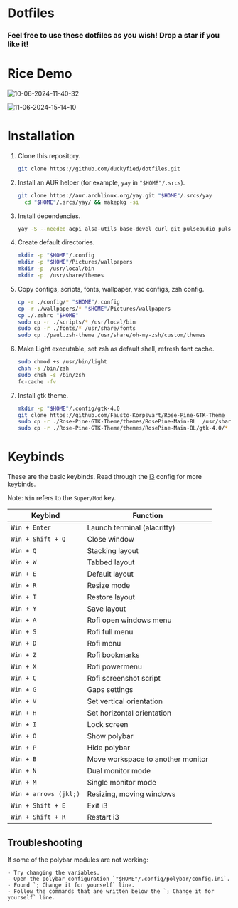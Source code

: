 # Dotfiles
### Feel free to use these dotfiles as you wish! Drop a star if you like it!

# Rice Demo
![10-06-2024-11-40-32](https://github.com/duckyfied/dotfiles/assets/172433021/f4480c6f-9907-4b42-8c5e-e528e659b600)


![11-06-2024-15-14-10](https://github.com/duckyfied/dotfiles/assets/172433021/4c830b36-7029-4f2a-82ff-0a5bc0fbb14a)



# Installation
1. Clone this repository.
    ```sh
    git clone https://github.com/duckyfied/dotfiles.git
    ```

2. Install an AUR helper (for example, `yay` in `"$HOME"/.srcs`).
    ```sh
    git clone https://aur.archlinux.org/yay.git "$HOME"/.srcs/yay
	  cd "$HOME"/.srcs/yay/ && makepkg -si
    ```

3. Install dependencies.
    ```sh
    yay -S --needed acpi alsa-utils base-devel curl git pulseaudio pulseaudio-alsa xorg xorg-xinit alacritty btop code dunst feh ffcast firefox i3-gaps i3lock-color i3-resurrect libnotify light mpc mpd ncmpcpp nemo neofetch neovim oh-my-zsh-git pacman-contrib papirus-icon-theme picom polybar ranger rofi scrot slop xclip zathura zathura-pdf-mupdf zsh
    ```

4. Create default directories.
    ```sh
    mkdir -p "$HOME"/.config
    mkdir -p "$HOME"/Pictures/wallpapers
    mkdir -p  /usr/local/bin
    mkdir -p  /usr/share/themes
    ```

 5. Copy configs, scripts, fonts, wallpaper, vsc configs, zsh config.
    ```sh
    cp -r ./config/* "$HOME"/.config
    cp -r ./wallpapers/* "$HOME"/Pictures/wallpapers
    cp ./.zshrc "$HOME"
    sudo cp -r ./scripts/* /usr/local/bin
    sudo cp -r ./fonts/* /usr/share/fonts
    sudo cp ./paul.zsh-theme /usr/share/oh-my-zsh/custom/themes
    ```
6. Make Light executable, set zsh as default shell, refresh font cache.
    ```sh
    sudo chmod +s /usr/bin/light
    chsh -s /bin/zsh
    sudo chsh -s /bin/zsh
    fc-cache -fv
    ```

7. Install gtk theme.
    ```sh
    mkdir -p "$HOME"/.config/gtk-4.0
    git clone https://github.com/Fausto-Korpsvart/Rose-Pine-GTK-Theme
    sudo cp -r ./Rose-Pine-GTK-Theme/themes/RosePine-Main-BL  /usr/share/themes/RosePine-Main
    sudo cp -r ./Rose-Pine-GTK-Theme/themes/RosePine-Main-BL/gtk-4.0/* "$HOME"/.config/gtk-4.0
    ```

# Keybinds

These are the basic keybinds. Read through the [i3](./config/i3/config) config for more keybinds.

Note: `Win` refers to the `Super/Mod` key.

|        Keybind         |                 Function                 |
| ---------------------- | ---------------------------------------- |
| `Win + Enter`          | Launch terminal (alacritty)              |
| `Win + Shift + Q`      | Close window                             |
| `Win + Q`              | Stacking layout                          |
| `Win + W`              | Tabbed layout                            |
| `Win + E`              | Default layout                           |
| `Win + R`              | Resize mode                              |
| `Win + T`              | Restore layout                           |
| `Win + Y`              | Save layout                              |
| `Win + A`              | Rofi open windows menu                   |
| `Win + S`              | Rofi full menu                           |
| `Win + D`              | Rofi menu                                |
| `Win + Z`              | Rofi bookmarks                           |
| `Win + X`              | Rofi powermenu                           |
| `Win + C`              | Rofi screenshot script                   |
| `Win + G`              | Gaps settings                            |
| `Win + V`              | Set vertical orientation                 |
| `Win + H`              | Set horizontal orientation               |
| `Win + I`              | Lock screen                              |
| `Win + O`              | Show polybar                             |
| `Win + P`              | Hide polybar                             |
| `Win + B`              | Move workspace to another monitor        |
| `Win + N`              | Dual monitor mode                        |
| `Win + M`              | Single monitor mode                      |
| `Win + arrows (jkl;)`  | Resizing, moving windows                 |
| `Win + Shift + E`      | Exit i3                                  |
| `Win + Shift + R`      | Restart i3                               |

## Troubleshooting

If some of the polybar modules are not working:

    - Try changing the variables.
    - Open the polybar configuration `"$HOME"/.config/polybar/config.ini`.
    - Found `; Change it for yourself` line.
    - Follow the commands that are written below the `; Change it for yourself` line.
